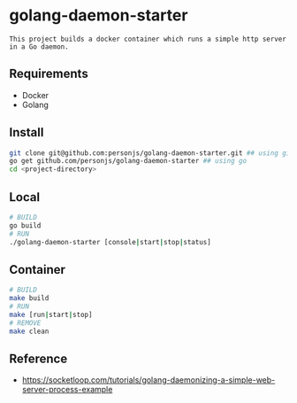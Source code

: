 # golang-daemon-starter

    This project builds a docker container which runs a simple http server in a Go daemon.

## Requirements

* Docker
* Golang

## Install
```bash
git clone git@github.com:personjs/golang-daemon-starter.git ## using git
go get github.com/personjs/golang-daemon-starter ## using go
cd <project-directory>
```

## Local
```bash
# BUILD
go build
# RUN
./golang-daemon-starter [console|start|stop|status]
```

## Container

```bash
# BUILD
make build
# RUN
make [run|start|stop]
# REMOVE
make clean
```

## Reference

* https://socketloop.com/tutorials/golang-daemonizing-a-simple-web-server-process-example
